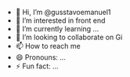 - 👋 Hi, I’m @gusstavoemanuel1
- 👀 I’m interested in front end
- 🌱 I’m currently learning ...
- 💞️ I’m looking to collaborate on Gi
- 📫 How to reach me 
- 😄 Pronouns: ...
- ⚡ Fun fact: ...

<!---
gusstavoemanuel1/gusstavoemanuel1 is a ✨ special ✨ repository because its `README.md` (this file) appears on your GitHub profile.
You can click the Preview link to take a look at your changes.
--->
